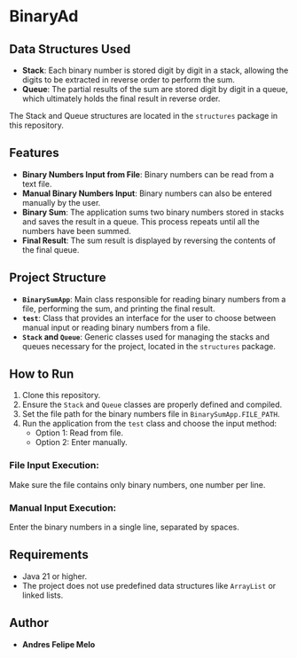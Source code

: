 # BinaryAd

## Data Structures Used

- **Stack**: Each binary number is stored digit by digit in a stack, allowing the digits to be extracted in reverse order to perform the sum.
- **Queue**: The partial results of the sum are stored digit by digit in a queue, which ultimately holds the final result in reverse order.

The Stack and Queue structures are located in the `structures` package in this repository.

## Features

- **Binary Numbers Input from File**: Binary numbers can be read from a text file.
- **Manual Binary Numbers Input**: Binary numbers can also be entered manually by the user.
- **Binary Sum**: The application sums two binary numbers stored in stacks and saves the result in a queue. This process repeats until all the numbers have been summed.
- **Final Result**: The sum result is displayed by reversing the contents of the final queue.

## Project Structure

- **`BinarySumApp`**: Main class responsible for reading binary numbers from a file, performing the sum, and printing the final result.
- **`test`**: Class that provides an interface for the user to choose between manual input or reading binary numbers from a file.
- **`Stack` and `Queue`**: Generic classes used for managing the stacks and queues necessary for the project, located in the `structures` package.

## How to Run

1. Clone this repository.
2. Ensure the `Stack` and `Queue` classes are properly defined and compiled.
3. Set the file path for the binary numbers file in `BinarySumApp.FILE_PATH`.
4. Run the application from the `test` class and choose the input method:
   - Option 1: Read from file.
   - Option 2: Enter manually.

### File Input Execution:
Make sure the file contains only binary numbers, one number per line.

### Manual Input Execution:
Enter the binary numbers in a single line, separated by spaces.

## Requirements

- Java 21 or higher.
- The project does not use predefined data structures like `ArrayList` or linked lists.

## Author

- **Andres Felipe Melo**
